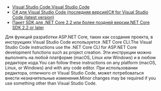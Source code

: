 * [<span data-ttu-id="130c2-101">Visual Studio Code.</span><span class="sxs-lookup"><span data-stu-id="130c2-101">Visual Studio Code</span></span>](https://code.visualstudio.com/download)
* [<span data-ttu-id="130c2-102">C# для Visual Studio Code (последняя версия)</span><span class="sxs-lookup"><span data-stu-id="130c2-102">C# for Visual Studio Code (latest version)</span></span>](https://marketplace.visualstudio.com/items?itemName=ms-vscode.csharp)
* [<span data-ttu-id="130c2-103">Пакет SDK для .NET Core 2.2 или более поздней версии</span><span class="sxs-lookup"><span data-stu-id="130c2-103">.NET Core SDK 2.2 or later</span></span>](https://www.microsoft.com/net/download/all)

<span data-ttu-id="130c2-104">Для функций разработки ASP.NET Core, таких как создание проекта, в инструкциях Visual Studio Code используется .NET Core CLI.</span><span class="sxs-lookup"><span data-stu-id="130c2-104">The Visual Studio Code instructions use the .NET Core CLI for ASP.NET Core development functions such as project creation.</span></span> <span data-ttu-id="130c2-105">Эти инструкции можно выполнять на любой платформе (macOS, Linux или Windows) и в любом редакторе кода.</span><span class="sxs-lookup"><span data-stu-id="130c2-105">You can follow these instructions on any platform (macOS, Linux, or Windows) and with any code editor.</span></span> <span data-ttu-id="130c2-106">При использовании редактора, отличного от Visual Studio Code, может потребоваться внести незначительные изменения.</span><span class="sxs-lookup"><span data-stu-id="130c2-106">Minor changes may be required if you use something other than Visual Studio Code.</span></span>

